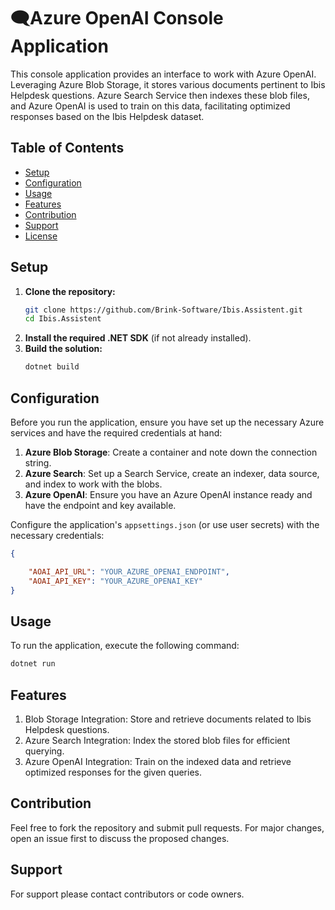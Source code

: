 # 🗨️Azure OpenAI Console Application

This console application provides an interface to work with Azure OpenAI. Leveraging Azure Blob Storage, it stores various documents pertinent to Ibis Helpdesk questions. Azure Search Service then indexes these blob files, and Azure OpenAI is used to train on this data, facilitating optimized responses based on the Ibis Helpdesk dataset.

## Table of Contents

- [Setup](#setup)
- [Configuration](#configuration)
- [Usage](#usage)
- [Features](#features)
- [Contribution](#contribution)
- [Support](#support)
- [License](#license)

## Setup

1. **Clone the repository:**
    ```bash
    git clone https://github.com/Brink-Software/Ibis.Assistent.git
    cd Ibis.Assistent
    ```
2. **Install the required .NET SDK** (if not already installed).
3. **Build the solution:**
    ```bash
    dotnet build
    ```

## Configuration

Before you run the application, ensure you have set up the necessary Azure services and have the required credentials at hand:

1. **Azure Blob Storage**: Create a container and note down the connection string.
2. **Azure Search**: Set up a Search Service, create an indexer, data source, and index to work with the blobs.
3. **Azure OpenAI**: Ensure you have an Azure OpenAI instance ready and have the endpoint and key available.

Configure the application's `appsettings.json` (or use user secrets) with the necessary credentials:

```json
{

    "AOAI_API_URL": "YOUR_AZURE_OPENAI_ENDPOINT",
    "AOAI_API_KEY": "YOUR_AZURE_OPENAI_KEY"
}
```

## Usage
To run the application, execute the following command:

```bash
dotnet run
```

## Features
1. Blob Storage Integration: Store and retrieve documents related to Ibis Helpdesk questions.
2. Azure Search Integration: Index the stored blob files for efficient querying.
3. Azure OpenAI Integration: Train on the indexed data and retrieve optimized responses for the given queries.

## Contribution
Feel free to fork the repository and submit pull requests. For major changes, open an issue first to discuss the proposed changes.

## Support
For support please contact contributors or code owners.
